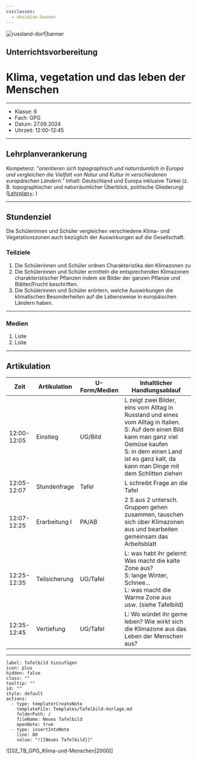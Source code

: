 ```yaml
---
cssclasses:
  - obsidian-banner
---
```







![russland-dorf|banner](russland-dorf.bmp)
## Unterrichtsvorbereitung
# Klima, vegetation und das leben der Menschen
---
- Klasse: 6
- Fach: GPG
- Datum: 27.09.2024
- Uhrzeit: 12:00-12:45
---
## Lehrplanverankerung

Kompetenz:
	*"orientieren sich topographisch und naturräumlich in Europa und vergleichen die Vielfalt von Natur und Kultur in verschiedenen europäischen Ländern."*
Inhalt: 
	Deutschland und Europa inklusive Türkei (z. B. topographischer und naturräumlicher Überblick, politische Gliederung)
([Lehrplan+](https://www.lehrplanplus.bayern.de/schulart/mittelschule/inhalt/fachlehrplaene?w_schulart=mittelschule&wt_1=schulart&w_fach=gpg&wt_2=fach): )


---

## Stundenziel

Die Schülerinnen und Schüler vergleichen verschiedene Klima- und Vegetationszonen auch bezüglich der Auswirkungen auf die Gesellschaft. 

### Teilziele

1. Die Schülerinnen und Schüler ordnen Charakteristika den Klimazonen zu
2. Die Schülerinnen und Schüler ermitteln die entsprechenden Klimazonen charakteristischer Pflanzen indem sie Bilder der ganzen Pflanze und Blätter/Frucht beschriften. 
3. Die Schülerinnen und Schüler erörtern, welche Auswirkungen die klimatischen Besonderheiten auf die Lebensweise in europäischen Ländern haben. 

---
### Medien

1. Liste
2. Liste

---

## Artikulation

| **Zeit**    | **Artikulation** | **U-Form/Medien** | Inhaltlicher Handlungsablauf                                                                                                                                                                                                     |
| ----------- | ---------------- | ----------------- | -------------------------------------------------------------------------------------------------------------------------------------------------------------------------------------------------------------------------------- |
| 12:00-12:05 | Einstieg         | UG/Bild           | L zeigt zwei Bilder, eins vom Alltag in Russland und eines vom Alltag in Italien.<br>S: Auf dem einen Bild kann man ganz viel Gemüse kaufen<br>S: in dem einen Land ist es ganz kalt, da kann man Dinge mit dem Schlitten ziehen |
| 12:05-12:07 | Stundenfrage     | Tafel             | L schreibt Frage an die Tafel                                                                                                                                                                                                    |
| 12:07-12:25 | Erarbeitung I    | PA/AB             | 2 S aus 2 untersch. Gruppen gehen zusammen, tauschen sich über Klimazonen aus und bearbeiten gemeinsam das Arbeitsblatt                                                                                                          |
| 12:25-12:35 | Teilsicherung    | UG/Tafel          | L: was habt ihr gelernt: Was macht die kalte Zone aus?<br>S: lange Winter, Schnee...<br>L: was macht die Warme Zone aus<br>usw. (siehe Tafelbild)                                                                                |
| 12:35-12:45 | Vertiefung       | UG/Tafel          | L: Wo würdet ihr gerne leben? Wie wirkt sich die Klimazone aus das Leben der Menschen aus?                                                                                                                                       |

---

```meta-bind-button
label: Tafelbild hinzufügen
icon: plus
hidden: false
class: ""
tooltip: ""
id: ""
style: default
actions:
  - type: templaterCreateNote
    templateFile: Templates/Tafelbild-Vorlage.md
    folderPath: /
    fileName: Neues Tafelbild
    openNote: true
  - type: insertIntoNote
    line: 80
    value: "![[Neues Tafelbild]]"
```

![[02_TB_GPG_Klima-und-Menschen|2000]]

